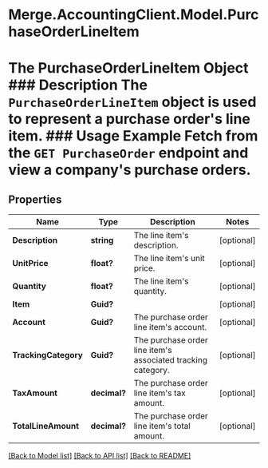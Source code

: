 # Merge.AccountingClient.Model.PurchaseOrderLineItem
# The PurchaseOrderLineItem Object ### Description The `PurchaseOrderLineItem` object is used to represent a purchase order's line item.  ### Usage Example Fetch from the `GET PurchaseOrder` endpoint and view a company's purchase orders.

## Properties

Name | Type | Description | Notes
------------ | ------------- | ------------- | -------------
**Description** | **string** | The line item&#39;s description. | [optional] 
**UnitPrice** | **float?** | The line item&#39;s unit price. | [optional] 
**Quantity** | **float?** | The line item&#39;s quantity. | [optional] 
**Item** | **Guid?** |  | [optional] 
**Account** | **Guid?** | The purchase order line item&#39;s account. | [optional] 
**TrackingCategory** | **Guid?** | The purchase order line item&#39;s associated tracking category. | [optional] 
**TaxAmount** | **decimal?** | The purchase order line item&#39;s tax amount. | [optional] 
**TotalLineAmount** | **decimal?** | The purchase order line item&#39;s total amount. | [optional] 

[[Back to Model list]](../README.md#documentation-for-models) [[Back to API list]](../README.md#documentation-for-api-endpoints) [[Back to README]](../README.md)

